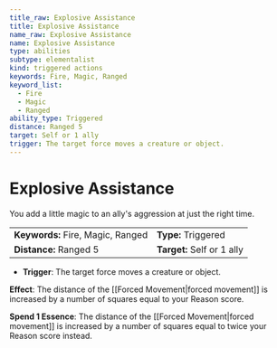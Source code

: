 ```yaml
---
title_raw: Explosive Assistance
title: Explosive Assistance
name_raw: Explosive Assistance
name: Explosive Assistance
type: abilities
subtype: elementalist
kind: triggered actions
keywords: Fire, Magic, Ranged
keyword_list:
  - Fire
  - Magic
  - Ranged
ability_type: Triggered
distance: Ranged 5
target: Self or 1 ally
trigger: The target force moves a creature or object.
---
```


# Explosive Assistance

You add a little magic to an ally's aggression at just the right time.

<!-- @nosort -->

|                                   |                            |
| :-------------------------------- | :------------------------- |
| **Keywords:** Fire, Magic, Ranged | **Type:** Triggered        |
| **Distance:** Ranged 5            | **Target:** Self or 1 ally |

- **Trigger**: The target force moves a creature or object.

**Effect**: The distance of the [[Forced Movement|forced movement]] is increased by a number of squares equal to your Reason score.

**Spend 1 Essence**: The distance of the [[Forced Movement|forced movement]] is increased by a number of squares equal to twice your Reason score instead.
